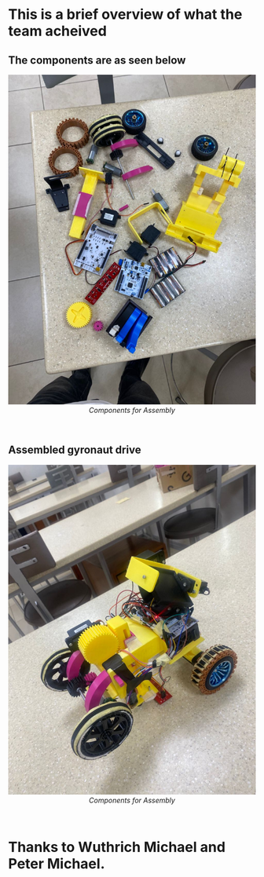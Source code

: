 # This is a brief overview of what the team acheived

## The components are as seen below
<p align="center">
    <img src="../docs/images/components.jpg" alt="Gyronaut drive components" width="700"/> </br>
    <i>Components for Assembly</i>
</p>

<br>


## Assembled gyronaut drive

<p align="center">
    <img src="../docs/images/gyronaut_drive.jpg" alt="Gyronaut drive components" width="700"/> </br>
    <i>Components for Assembly</i>
</p>

<br>




# Thanks to Wuthrich Michael and Peter Michael.